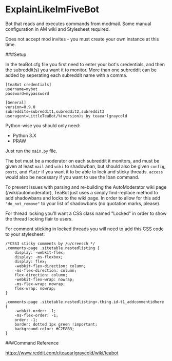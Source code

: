 ExplainLikeImFiveBot
====================

Bot that reads and executes commands from modmail. Some manual configuration in AM wiki and Stylesheet required.

Does not accept mod invites - you must create your own instance at this time.

###Setup

In the teaBot.cfg file you first need to enter your bot's credentials, and then the subreddit(s) you want it to monitor. More than one subreddit can be added by seperating each subreddit name with a comma.

    [teaBot credentials]
    username=mybot
    password=mypassword

    [General]
    version=0.9.0
    subreddits=subreddit1,subreddit2,subreddit3
    useragent=LittleTeaBot/%(version)s by teaearlgraycold
    
Python-wise you should only need:

* Python 3.X
* PRAW

Just run the `main.py` file.
    
The bot must be a moderator on each subreddit it monitors, and must be given at least `mail` and `wiki` to shadowban, but should also be given `config`, `posts`, and `flair` if you want it to be able to lock and sticky threads. `access` would also be necessary if you want to use the !ban command.

To prevent issues with parsing and re-building the AutoModerator wiki page (/wiki/automoderator), TeaBot just uses a simply find-replace method to add shadowbans and locks to the wiki page. In order to allow for this add `"do_not_remove"` to your list of shadowbans (no quotation marks, please).

For thread locking you'll want a CSS class named "Locked" in order to show the thread locking flair to users.

For comment sticking in locked threads you will need to add this CSS code to your stylesheet:

    /*CSS3 sticky comments by /u/creesch */
    .comments-page .sitetable.nestedlisting {
        display: -webkit-flex;
        display: -ms-flexbox;
        display: flex;
        -webkit-flex-direction: column;
        -ms-flex-direction: column;
        flex-direction: column;
        -webkit-flex-wrap: nowrap;
        -ms-flex-wrap: nowrap;
        flex-wrap: nowrap;    
    }

    .comments-page .sitetable.nestedlisting>.thing.id-t1_addcommentidhere
    {
        -webkit-order: -1;
        -ms-flex-order: -1;
        order: -1;
        border: dotted 1px green !important;
        background-color: #C2E8B3;
    }

###Command Reference

https://www.reddit.com/r/teaearlgraycold/wiki/teabot
